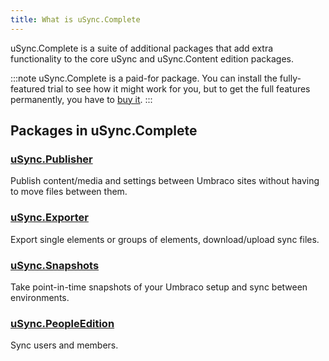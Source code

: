 ```yaml
---
title: What is uSync.Complete
---
```


uSync.Complete is a suite of additional packages that add extra functionality to the core uSync and uSync.Content edition packages. 

:::note 
uSync.Complete is a paid-for package. You can install the fully-featured trial to see how it might work for you, but to get the full features permanently, you have to [buy it](https://jumoo.co.uk/usync/buy).
:::


## Packages in uSync.Complete

### [uSync.Publisher](publisher)
Publish content/media and settings between Umbraco sites without 
having to move files between them.

### [uSync.Exporter](exporter) 
Export single elements or groups of elements, download/upload sync files.

### [uSync.Snapshots](snapshots)
Take point-in-time snapshots of your Umbraco setup and sync between
environments.

### [uSync.PeopleEdition](people) 
Sync users and members.

